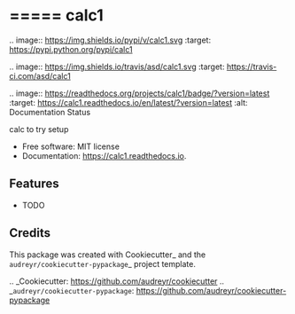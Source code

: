 =====
calc1
=====


.. image:: https://img.shields.io/pypi/v/calc1.svg
        :target: https://pypi.python.org/pypi/calc1

.. image:: https://img.shields.io/travis/asd/calc1.svg
        :target: https://travis-ci.com/asd/calc1

.. image:: https://readthedocs.org/projects/calc1/badge/?version=latest
        :target: https://calc1.readthedocs.io/en/latest/?version=latest
        :alt: Documentation Status




calc to try setup


* Free software: MIT license
* Documentation: https://calc1.readthedocs.io.


Features
--------

* TODO

Credits
-------

This package was created with Cookiecutter_ and the `audreyr/cookiecutter-pypackage`_ project template.

.. _Cookiecutter: https://github.com/audreyr/cookiecutter
.. _`audreyr/cookiecutter-pypackage`: https://github.com/audreyr/cookiecutter-pypackage
